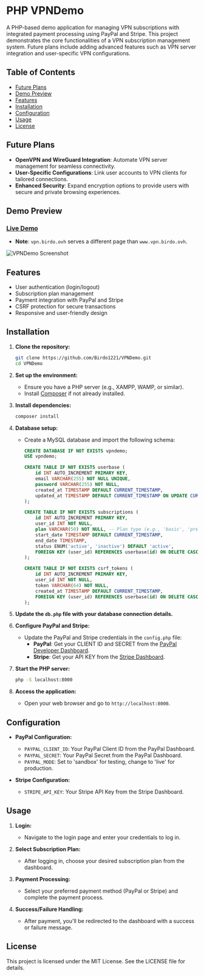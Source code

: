 # PHP VPNDemo

A PHP-based demo application for managing VPN subscriptions with integrated payment processing using PayPal and Stripe.
This project demonstrates the core functionalities of a VPN subscription management system. Future plans include adding advanced features such as VPN server integration and user-specific VPN configurations.

## Table of Contents
- [Future Plans](#future-plans)
- [Demo Preview](#demo-preview)
- [Features](#features)
- [Installation](#installation)
- [Configuration](#configuration)
- [Usage](#usage)
- [License](#license)

## Future Plans
- **OpenVPN and WireGuard Integration**: Automate VPN server management for seamless connectivity.
- **User-Specific Configurations**: Link user accounts to VPN clients for tailored connections.
- **Enhanced Security**: Expand encryption options to provide users with secure and private browsing experiences.

## Demo Preview
### **[Live Demo](https://www.vpn.birdo.ovh)**  
- **Note**: `vpn.birdo.ovh` serves a different page than `www.vpn.birdo.ovh`.

![VPNDemo Screenshot](https://github.com/user-attachments/assets/ea3a1973-7b98-4e29-91d1-6755ee696ea6)

## Features
- User authentication (login/logout)
- Subscription plan management
- Payment integration with PayPal and Stripe
- CSRF protection for secure transactions
- Responsive and user-friendly design

## Installation

1. **Clone the repository:**
   ```bash
   git clone https://github.com/Birdo1221/VPNDemo.git
   cd VPNDemo
   ```
2. **Set up the environment:**
   - Ensure you have a PHP server (e.g., XAMPP, WAMP, or similar).
   - Install [Composer](https://getcomposer.org/) if not already installed.

3. **Install dependencies:**
   ```bash
   composer install
   ```

4. **Database setup:**
   - Create a MySQL database and import the following schema:
     ```sql
     CREATE DATABASE IF NOT EXISTS vpndemo;
     USE vpndemo;

     CREATE TABLE IF NOT EXISTS userbase (
         id INT AUTO_INCREMENT PRIMARY KEY,
         email VARCHAR(255) NOT NULL UNIQUE,
         password VARCHAR(255) NOT NULL,
         created_at TIMESTAMP DEFAULT CURRENT_TIMESTAMP,
         updated_at TIMESTAMP DEFAULT CURRENT_TIMESTAMP ON UPDATE CURRENT_TIMESTAMP
     );

     CREATE TABLE IF NOT EXISTS subscriptions (
         id INT AUTO_INCREMENT PRIMARY KEY,
         user_id INT NOT NULL,
         plan VARCHAR(50) NOT NULL, -- Plan type (e.g., 'basic', 'premium')
         start_date TIMESTAMP DEFAULT CURRENT_TIMESTAMP,
         end_date TIMESTAMP,
         status ENUM('active', 'inactive') DEFAULT 'active',
         FOREIGN KEY (user_id) REFERENCES userbase(id) ON DELETE CASCADE
     );

     CREATE TABLE IF NOT EXISTS csrf_tokens (
         id INT AUTO_INCREMENT PRIMARY KEY,
         user_id INT NOT NULL,
         token VARCHAR(64) NOT NULL,
         created_at TIMESTAMP DEFAULT CURRENT_TIMESTAMP,
         FOREIGN KEY (user_id) REFERENCES userbase(id) ON DELETE CASCADE
     );
     ```

5. **Update the `db.php` file with your database connection details.**

6. **Configure PayPal and Stripe:**
   - Update the PayPal and Stripe credentials in the `config.php` file:
     - **PayPal**: Get your CLIENT ID and SECRET from the [PayPal Developer Dashboard](https://developer.paypal.com/developer/applications).
     - **Stripe**: Get your API KEY from the [Stripe Dashboard](https://dashboard.stripe.com/).

7. **Start the PHP server:**
   ```bash
   php -S localhost:8000
   ```

8. **Access the application:**
   - Open your web browser and go to `http://localhost:8000`.

## Configuration

- **PayPal Configuration:**
  - `PAYPAL_CLIENT_ID`: Your PayPal Client ID from the PayPal Dashboard.
  - `PAYPAL_SECRET`: Your PayPal Secret from the PayPal Dashboard.
  - `PAYPAL_MODE`: Set to 'sandbox' for testing, change to 'live' for production.

- **Stripe Configuration:**
  - `STRIPE_API_KEY`: Your Stripe API Key from the Stripe Dashboard.

## Usage

1. **Login:**
   - Navigate to the login page and enter your credentials to log in.

2. **Select Subscription Plan:**
   - After logging in, choose your desired subscription plan from the dashboard.

3. **Payment Processing:**
   - Select your preferred payment method (PayPal or Stripe) and complete the payment process.

4. **Success/Failure Handling:**
   - After payment, you'll be redirected to the dashboard with a success or failure message.

## License
This project is licensed under the MIT License. See the LICENSE file for details.
